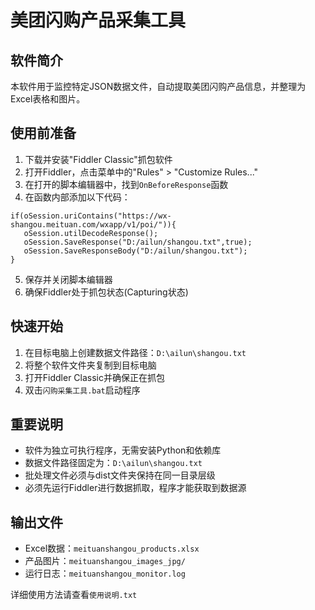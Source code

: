 # 美团闪购产品采集工具

## 软件简介
本软件用于监控特定JSON数据文件，自动提取美团闪购产品信息，并整理为Excel表格和图片。

## 使用前准备
1. 下载并安装"Fiddler Classic"抓包软件
2. 打开Fiddler，点击菜单中的"Rules" > "Customize Rules..."
3. 在打开的脚本编辑器中，找到`OnBeforeResponse`函数
4. 在函数内部添加以下代码：
```
if(oSession.uriContains("https://wx-shangou.meituan.com/wxapp/v1/poi/")){
   oSession.utilDecodeResponse();
   oSession.SaveResponse("D:/ailun/shangou.txt",true);
   oSession.SaveResponseBody("D:/ailun/shangou.txt");
}
```
5. 保存并关闭脚本编辑器
6. 确保Fiddler处于抓包状态(Capturing状态)

## 快速开始
1. 在目标电脑上创建数据文件路径：`D:\ailun\shangou.txt`
2. 将整个软件文件夹复制到目标电脑
3. 打开Fiddler Classic并确保正在抓包
4. 双击`闪购采集工具.bat`启动程序

## 重要说明
- 软件为独立可执行程序，无需安装Python和依赖库
- 数据文件路径固定为：`D:\ailun\shangou.txt`
- 批处理文件必须与dist文件夹保持在同一目录层级
- 必须先运行Fiddler进行数据抓取，程序才能获取到数据源

## 输出文件
- Excel数据：`meituanshangou_products.xlsx`
- 产品图片：`meituanshangou_images_jpg/`
- 运行日志：`meituanshangou_monitor.log`

详细使用方法请查看`使用说明.txt`